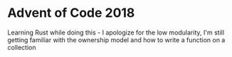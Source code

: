 # Advent of Code 2018
Learning Rust while doing this - I apologize for the low modularity, I'm still getting familiar with the ownership model and how to write a function on a collection
